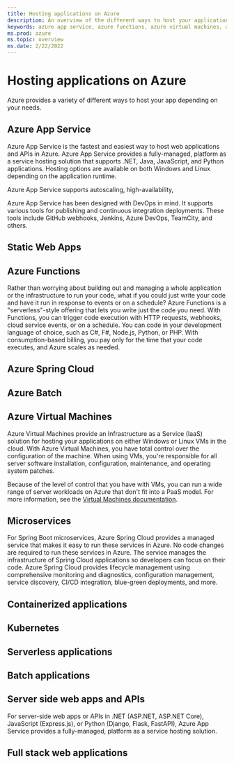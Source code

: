 ```yaml
---
title: Hosting applications on Azure
description: An overview of the different ways to host your applications on Azure
keywords: azure app service, azure functions, azure virtual machines, azure container instances, azure container registry
ms.prod: azure
ms.topic: overview
ms.date: 2/22/2022
---
```


# Hosting applications on Azure

Azure provides a variety of different ways to host your app depending on your needs.  

## Azure App Service

Azure App Service is the fastest and easiest way to host web applications and APIs in Azure.  Azure App Service provides a fully-managed, platform as a service hosting solution that supports .NET, Java, JavaScript, and Python applications.  Hosting options are available on both Windows and Linux depending on the application runtime.

Azure App Service supports autoscaling, high-availability,

Azure App Service has been designed with DevOps in mind. It supports various tools for publishing and continuous integration deployments. These tools include GitHub webhooks, Jenkins, Azure DevOps, TeamCity, and others.

## Static Web Apps



## Azure Functions

Rather than worrying about building out and managing a whole application or the infrastructure to run your code, what if you could just write your code and have it run in response to events or on a schedule? Azure Functions is a "serverless"-style offering that lets you write just the code you need. With Functions, you can trigger code execution with HTTP requests, webhooks, cloud service events, or on a schedule. You can code in your development language of choice, such as C#, F#, Node.js, Python, or PHP. With consumption-based billing, you pay only for the time that your code executes, and Azure scales as needed.


## Azure Spring Cloud



## Azure Batch



## Azure Virtual Machines

Azure Virtual Machines provide an Infrastructure as a Service (IaaS) solution for hosting your applications on either Windows or Linux VMs in the cloud. With Azure Virtual Machines, you have total control over the configuration of the machine. When using VMs, you're responsible for all server software installation, configuration, maintenance, and operating system patches.

Because of the level of control that you have with VMs, you can run a wide range of server workloads on Azure that don't fit into a PaaS model. For more information, see the [Virtual Machines documentation](/azure/virtual-machines/).










## Microservices




For Spring Boot microservices, Azure Spring Cloud provides a managed service that makes it easy to run these services in Azure.  No code changes are required to run these services in Azure. The service manages the infrastructure of Spring Cloud applications so developers can focus on their code. Azure Spring Cloud provides lifecycle management using comprehensive monitoring and diagnostics, configuration management, service discovery, CI/CD integration, blue-green deployments, and more.



## Containerized applications


## Kubernetes



## Serverless applications


## Batch applications













## Server side web apps and APIs

For server-side web apps or APIs in .NET (ASP.NET, ASP.NET Core), JavaScript (Express.js), or Python (Django, Flask, FastAPI), Azure App Service provides a fully-managed, platform as a service hosting solution.  


## Full stack web applications

